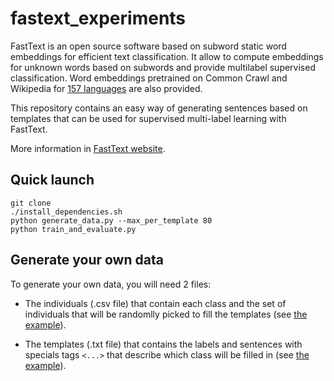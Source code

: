 # fastext_experiments

FastText is an open source software based on subword static word embeddings for efficient text classification. It allow to compute embeddings for unknown words based on subwords and provide multilabel supervised classification. Word embeddings pretrained on Common Crawl and Wikipedia for [157 languages](https://fasttext.cc/docs/en/crawl-vectors.html) are also provided.

This repository contains an easy way of generating sentences based on templates that can be used for supervised multi-label learning with FastText.

More information in [FastText website](https://fasttext.cc/).

## Quick launch

```
git clone
./install_dependencies.sh
python generate_data.py --max_per_template 80
python train_and_evaluate.py
```

## Generate your own data

To generate your own data, you will need 2 files:

- The individuals (.csv file) that contain each class and the set of individuals that will be randomlly picked to fill the templates (see [the example](https://github.com/LAAS-HRI/fasttext_experiments/blob/master/individuals.csv)).

- The templates (.txt file) that contains the labels and sentences with specials tags `<...>` that describe which class will be filled in (see [the example](https://github.com/LAAS-HRI/fasttext_experiments/blob/master/templates.txt)).
